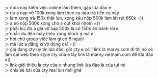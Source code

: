 ;> móa nay kiếm việc online làm thêm, gặp lừa đảo e<br>
;> dụ a nạp vô 100k xong làm theo ca nào trả tiền ca nấy<br>
;> làm xong trả 150k thật lun, xong kêu nộp 500k làm lát rút 650k =))<br>
;> a éo nộp 500k xong cho a cút khỏi nhóm =))<br>
;> phải lúc đó a giả vờ nạp 500k là có 150k ăn bánh ròi e<br>
;> chắc dụ đến mấy triệu xong block ý mà e<br>
;> hỏi chứ group việc làm gì có 6 người<br>
;> mà lúc a đăng kí vô đúng ca1 =))<br>
;> giả dạng cty uy tín lừa đảo, giờ cty e có 1 link là marvy.com đi thì nó sẽ làm cái web theo style cty của e lấy link là marvy.vietnam.com để lừa đảo =))<br>
;> link giới thiệu là cty của e nhưng link lừa đảo là của tụi nó<br>
;> chia sẻ bài của cty real lun mới ghê
